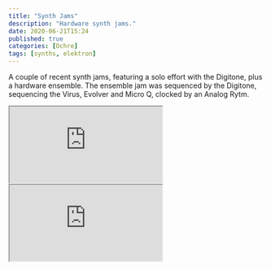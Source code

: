 ```yaml
---
title: "Synth Jams"
description: "Hardware synth jams."
date: 2020-06-21T15:24
published: true
categories: [Ochre]
tags: [synths, elektron]
---
```

A couple of recent synth jams, featuring a solo effort with the Digitone, plus a hardware ensemble. The ensemble jam was sequenced by the Digitone, sequencing the Virus, Evolver and Micro Q, clocked by an Analog Rytm.

<div class="embed-container">
  <iframe src="https://www.youtube.com/embed/YKV5a46SIPo?rel=0&list=PLbifY069fdJrTuiBj3LTe6umF9V10llJk&amp;showinfo=0" allowfullscreen></iframe>
</div>
<div class="embed-container">
  <iframe src="https://www.youtube.com/embed/6HEvF9ZuVYw?rel=0&list=PLbifY069fdJrTuiBj3LTe6umF9V10llJk&amp;showinfo=0" allowfullscreen></iframe>
</div>
